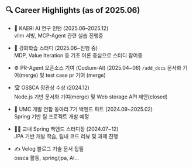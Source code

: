 ## 🔍 Career Highlights (as of 2025.06)

- 🧠 KAERI AI 연구 인턴 (2025.06–2025.12)  
  vllm 서빙, MCP-Agent 관련 실습 진행중
  
- 🧪 강화학습 스터디 (2025.06~진행 중)  
  MDP, Value Iteration 등 기초 이론 중심으로 스터디 참여중

- ⚙️ PR-Agent 오픈소스 기여 (Codium-AI)  (2025.04~06) 
  `/add_docs` 문서화 기여(merge) 및 test case pr 기여 (merge)

- 🏆 OSSCA 장관상 수상 (2024.12)  
  Node.js 기반 문서화 기여(merge) 및 Web storage API 제안(closed)

- 🌱 UMC 개발 연합 동아리 7기 백엔드 파트 (2024.09~2025.02)  
  Spring 기반 팀 프로젝트 개발 예정

- 🧑‍💻 교내 Spring 백엔드 스터디장 (2024.07~12)  
  JPA 기반 개발 학습, 팀내 코드 리뷰 및 과제 진행

- ✍️ Velog 블로그 기술 문서 집필  
  ossca 활동, spring/jpa, AI...

